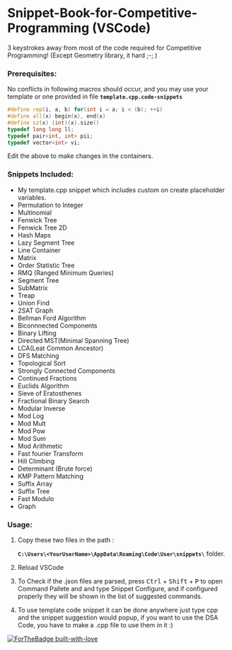 # Snippet-Book-for-Competitive-Programming (VSCode)
3 keystrokes away from most of the code required for Competitive Programming! (Except Geometry library, it hard ;-; )

### Prerequisites:
No conflicts in following macros should occur, and you may use your template or one provided in file **`template.cpp.code-snippets`**
```cpp
#define rep(i, a, b) for(int i = a; i < (b); ++i)
#define all(x) begin(x), end(x)
#define sz(x) (int)(x).size()
typedef long long ll;
typedef pair<int, int> pii;
typedef vector<int> vi;
```
Edit the above to make changes in the containers.

### Snippets Included:
- My template.cpp snippet which includes custom on create placeholder variables.
- Permutation to Integer
- Multinomial
- Fenwick Tree
- Fenwick Tree 2D
- Hash Maps
- Lazy Segment Tree
- Line Container
- Matrix 
- Order Statistic Tree
- RMQ (Ranged Minimum Queries)
- Segment Tree
- SubMatrix
- Treap
- Union Find
- 2SAT Graph
- Bellman Ford Algorithm
- Biconnnected Components
- Binary Lifting
- Directed MST(Minimal Spanning Tree)
- LCA(Leat Common Ancestor)
- DFS Matching
- Topological Sort
- Strongly Connected Components
- Continued Fractions
- Euclids Algorithm
- Sieve of Eratosthenes
- Fractional Binary Search
- Modular Inverse
- Mod Log
- Mod Mult
- Mod Pow
- Mod Sum
- Mod Arithmetic
- Fast fourier Transform
- Hill Climbing
- Determinant (Brute force)
- KMP Pattern Matching
- Suffix Array
- Suffix Tree
- Fast Modulo
- Graph

### Usage: 

1) Copy these two files in the path : 

      **`C:\Users\<YourUserName>\AppData\Roaming\Code\User\snippets\`** folder. 

2) Reload VSCode 

3) To Check if the .json files are parsed, press <kbd>Ctrl</kbd> + <kbd>Shift</kbd> + <kbd>P</kbd> to open Command Pallete and and type Snippet Configure, and if configured properly they will be shown in the list of suggested commands. 

4) To use template code snippet it can be done anywhere just type cpp and the snippet suggestion would popup, if you want to use the DSA Code, you have to make a .cpp file to use them in it :) 

 
 
[![ForTheBadge built-with-love](http://ForTheBadge.com/images/badges/built-with-love.svg)](https://GitHub.com/manncodes/)




